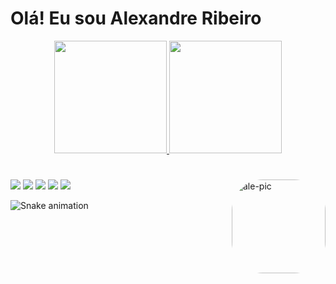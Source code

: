 # Olá! Eu sou Alexandre Ribeiro
<div align="center">
  <a href="https://github.com/alexandreribeiro7/aleribeiro.git">
  <img height="180em" src="https://github-readme-stats.vercel.app/api?username=alexandreribeiro7&show_icons=true&theme=blue-black&include_all_commits=true&count_private=true"/>
  <img height="180em" src="https://github-readme-stats.vercel.app/api/top-langs/?username=alexandreribeiro7&layout=compact&langs_count=7&theme=blue-black"/>
</div>
  <img align="right" alt="ale-pic" height="150" style="border-radius:50px;" src="https://i.picasion.com/pic91/eb4ca982921bf1db0d9a8a639973f6cc.gif">
  
  #
 
<div> 
 	<a href="sem" target="_blank"><img src="https://img.shields.io/badge/Twitch-9146FF?style=for-the-badge&logo=twitch&logoColor=white" target="_blank"></a>
 <a href="sem" target="_blank"><img src="https://img.shields.io/badge/Discord-7289DA?style=for-the-badge&logo=discord&logoColor=white" target="_blank"></a> 
  <a href = "mailto:alexanddreesantos@gmail.com"><img src="https://img.shields.io/badge/-Gmail-%23333?style=for-the-badge&logo=gmail&logoColor=white" target="_blank"></a>
  <a href="sem" target="_blank"><img src="https://img.shields.io/badge/-LinkedIn-%230077B5?style=for-the-badge&logo=linkedin&logoColor=white" target="_blank"></a> 
  <a href="https://instagram.com/alexandreribeirro" target="_blank"><img src="https://img.shields.io/badge/-Instagram-%23E4405F?style=for-the-badge&logo=instagram&logoColor=white" target="_blank"></a>
 
  ![Snake animation](https://github.com/alexandreribeiro7/alexandreribeiro7/blob/output/github-contribution-grid-snake.svg)
 
</div>
